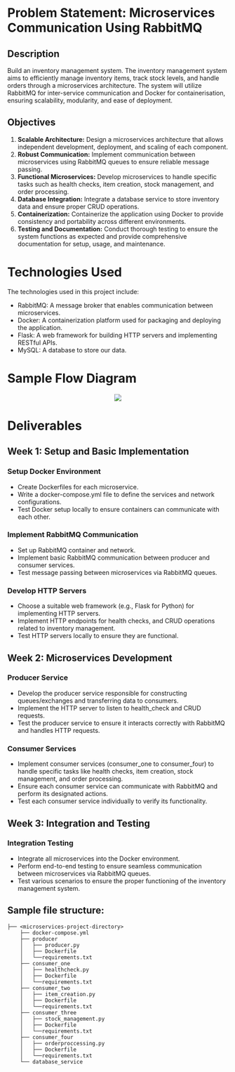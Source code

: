 # Problem Statement: Microservices Communication Using RabbitMQ

## Description
Build an inventory management system. The inventory management system aims to efficiently manage inventory items, track stock levels, and handle orders through a microservices architecture. The system will utilize RabbitMQ for inter-service communication and Docker for containerisation, ensuring scalability, modularity, and ease of deployment.

## Objectives
1. **Scalable Architecture:** Design a microservices architecture that allows independent development, deployment, and scaling of each component.
2. **Robust Communication:** Implement communication between microservices using RabbitMQ queues to ensure reliable message passing.
3. **Functional Microservices:** Develop microservices to handle specific tasks such as health checks, item creation, stock management, and order processing.
4. **Database Integration:** Integrate a database service to store inventory data and ensure proper CRUD operations.
5. **Containerization:** Containerize the application using Docker to provide consistency and portability across different environments.
6. **Testing and Documentation:** Conduct thorough testing to ensure the system functions as expected and provide comprehensive documentation for setup, usage, and maintenance.


# Technologies Used
The technologies used in this project include:

- RabbitMQ: A message broker that enables communication between microservices.
- Docker: A containerization platform used for packaging and deploying the application.
- Flask: A web framework for building HTTP servers and implementing RESTful APIs.
- MySQL: A database to store our data.


# Sample Flow Diagram
<p align="center">
  <img src="https://github.com/AshishBinoy/PES2UG21CS089_PES2UG21CS090_PES2UG21CS099_PES2UG21CS110_InventoryManagementSystem/assets/97509105/1afbd63f-72d0-457a-a1e1-d128beed6c65" />
</p>


# Deliverables

## Week 1: Setup and Basic Implementation

### Setup Docker Environment
- Create Dockerfiles for each microservice.
- Write a docker-compose.yml file to define the services and network configurations.
- Test Docker setup locally to ensure containers can communicate with each other.

### Implement RabbitMQ Communication
- Set up RabbitMQ container and network.
- Implement basic RabbitMQ communication between producer and consumer services.
- Test message passing between microservices via RabbitMQ queues.

### Develop HTTP Servers
- Choose a suitable web framework (e.g., Flask for Python) for implementing HTTP servers.
- Implement HTTP endpoints for health checks, and CRUD operations related to inventory management.
- Test HTTP servers locally to ensure they are functional.

## Week 2: Microservices Development

### Producer Service
- Develop the producer service responsible for constructing queues/exchanges and transferring data to consumers.
- Implement the HTTP server to listen to health_check and CRUD requests.
- Test the producer service to ensure it interacts correctly with RabbitMQ and handles HTTP requests.

### Consumer Services
- Implement consumer services (consumer_one to consumer_four) to handle specific tasks like health checks, item creation, stock management, and order processing.
- Ensure each consumer service can communicate with RabbitMQ and perform its designated actions.
- Test each consumer service individually to verify its functionality.

## Week 3: Integration and Testing

### Integration Testing
- Integrate all microservices into the Docker environment.
- Perform end-to-end testing to ensure seamless communication between microservices via RabbitMQ queues.
- Test various scenarios to ensure the proper functioning of the inventory management system.

## Sample file structure:
```
├── <microservices-project-directory>
    ├── docker-compose.yml
    ├── producer
    │   ├── producer.py
    │   ├── Dockerfile
    │   └──requirements.txt
    ├── consumer_one
    │   ├── healthcheck.py
    │   ├── Dockerfile
    │   └──requirements.txt
    ├── consumer_two
    │   ├── item_creation.py
    │   ├── Dockerfile
    │   └──requirements.txt
    ├── consumer_three
    │   ├── stock_management.py
    │   ├── Dockerfile
    │   └──requirements.txt
    ├── consumer_four
    │   ├── orderproccessing.py
    │   ├── Dockerfile
    │   └──requirements.txt
    └── database_service
```
